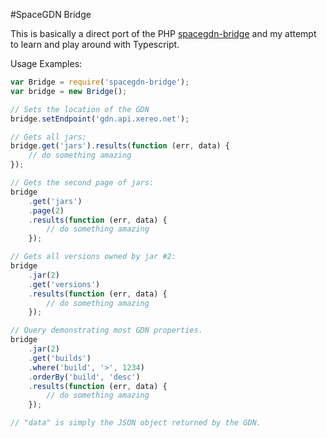 #SpaceGDN Bridge

This is basically a direct port of the PHP [spacegdn-bridge](https://github.com/MCProHosting/spacegdn-bridge/) and my attempt to learn and play around with Typescript.

Usage Examples:

```js
var Bridge = require('spacegdn-bridge');
var bridge = new Bridge();

// Sets the location of the GDN
bridge.setEndpoint('gdn.api.xereo.net');

// Gets all jars:
bridge.get('jars').results(function (err, data) {
    // do something amazing
});

// Gets the second page of jars:
bridge
    .get('jars')
    .page(2)
    .results(function (err, data) {
        // do something amazing
    });

// Gets all versions owned by jar #2:
bridge
    .jar(2)
    .get('versions')
    .results(function (err, data) {
        // do something amazing
    });

// Query demonstrating most GDN properties.
bridge
    .jar(2)
    .get('builds')
    .where('build', '>', 1234)
    .orderBy('build', 'desc')
    .results(function (err, data) {
        // do something amazing
    });

// "data" is simply the JSON object returned by the GDN.

```
